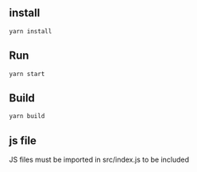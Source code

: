 ## install
`yarn install`

## Run
`yarn start`

## Build
`yarn build`


## js file
JS files must be imported in src/index.js to be included
